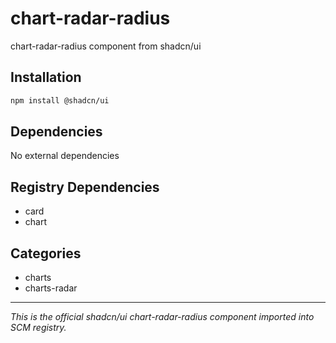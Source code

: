 # chart-radar-radius

chart-radar-radius component from shadcn/ui

## Installation

```bash
npm install @shadcn/ui
```

## Dependencies

No external dependencies

## Registry Dependencies

- card
- chart

## Categories

- charts
- charts-radar

---

*This is the official shadcn/ui chart-radar-radius component imported into SCM registry.*
